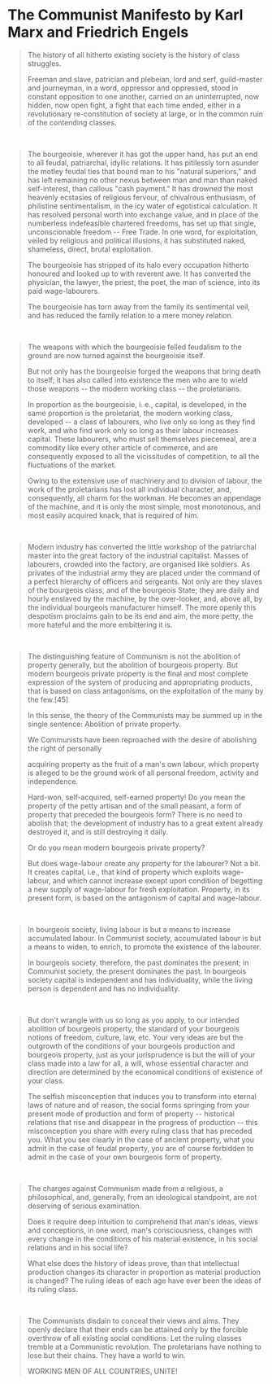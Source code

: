# The Communist Manifesto by Karl Marx and Friedrich Engels #
> The history of all hitherto existing society is the history of class struggles.  
>
> Freeman and slave, patrician and plebeian, lord and serf, guild-master and journeyman, in a word, oppressor and oppressed, stood in constant opposition to one another, carried on an uninterrupted, now hidden, now open fight, a fight that each time ended, either in a revolutionary re-constitution of society at large, or in the common ruin of the contending classes.  
>
<br/>

> The bourgeoisie, wherever it has got the upper hand, has put an end to all feudal, patriarchal, idyllic relations. It has pitilessly torn asunder the motley feudal ties that bound man to his "natural superiors," and has left remaining no other nexus between man and man than naked self-interest, than callous "cash payment." It has drowned the most heavenly ecstasies of religious fervour, of chivalrous enthusiasm, of philistine sentimentalism, in the icy water of egotistical calculation. It has resolved personal worth into exchange value, and in place of the numberless indefeasible chartered freedoms, has set up that single, unconscionable freedom -- Free Trade. In one word, for exploitation, veiled by religious and political illusions, it has substituted naked, shameless, direct, brutal exploitation.  
>
> The bourgeoisie has stripped of its halo every occupation hitherto honoured and looked up to with reverent awe. It has converted the physician, the lawyer, the priest, the poet, the man of science, into its paid wage-labourers.  
>
> The bourgeoisie has torn away from the family its sentimental veil, and has reduced the family relation to a mere money relation.  
>
<br/>

> The weapons with which the bourgeoisie felled feudalism to the ground are now turned against the bourgeoisie itself.  
>
> But not only has the bourgeoisie forged the weapons that bring death to itself; it has also called into existence the men who are to wield those weapons -- the modern working class -- the proletarians.  
>
> In proportion as the bourgeoisie, i. e., capital, is developed, in the same proportion is the proletariat, the modern working class, developed -- a class of labourers, who live only so long as they find work, and who find work only so long as their labour increases capital. These labourers, who must sell themselves piecemeal, are a commodity like every other article of commerce, and are consequently exposed to all the vicissitudes of competition, to all the fluctuations of the market.  
>
> Owing to the extensive use of machinery and to division of labour, the work of the proletarians has lost all individual character, and, consequently, all charm for the workman. He becomes an appendage of the machine, and it is only the most simple, most monotonous, and most easily acquired knack, that is required of him.  
>
<br/>

> Modern industry has converted the little workshop of the patriarchal master into the great factory of the industrial capitalist. Masses of labourers, crowded into the factory, are organised like soldiers. As privates of the industrial army they are placed under the command of a perfect hierarchy of officers and sergeants. Not only are they slaves of the bourgeois class, and of the bourgeois State; they are daily and hourly enslaved by the machine, by the over-looker, and, above all, by the individual bourgeois manufacturer himself. The more openly this despotism proclaims gain to be its end and aim, the more petty, the more hateful and the more embittering it is.  
>
<br/>

> The distinguishing feature of Communism is not the abolition of property generally, but the abolition of bourgeois property. But modern bourgeois private property is the final and most complete expression of the system of producing and appropriating products, that is based on class antagonisms, on the exploitation of the many by the few.[45]  
>
> In this sense, the theory of the Communists may be summed up in the single sentence: Abolition of private property.  
>
> We Communists have been reproached with the desire of abolishing the right of personally  
>
> acquiring property as the fruit of a man's own labour, which property is alleged to be the ground work of all personal freedom, activity and independence.  
>
> Hard-won, self-acquired, self-earned property! Do you mean the property of the petty artisan and of the small peasant, a form of property that preceded the bourgeois form? There is no need to abolish that; the development of industry has to a great extent already destroyed it, and is still destroying it daily.  
>
> Or do you mean modern bourgeois private property?  
>
> But does wage-labour create any property for the labourer? Not a bit. It creates capital, i.e., that kind of property which exploits wage-labour, and which cannot increase except upon condition of begetting a new supply of wage-labour for fresh exploitation. Property, in its present form, is based on the antagonism of capital and wage-labour.  
>
<br/>

> In bourgeois society, living labour is but a means to increase accumulated labour. In Communist society, accumulated labour is but a means to widen, to enrich, to promote the existence of the labourer.  
>
> In bourgeois society, therefore, the past dominates the present; in Communist society, the present dominates the past. In bourgeois society capital is independent and has individuality, while the living person is dependent and has no individuality.  
>
<br/>

> But don't wrangle with us so long as you apply, to our intended abolition of bourgeois property, the standard of your bourgeois notions of freedom, culture, law, etc. Your very ideas are but the outgrowth of the conditions of your bourgeois production and bourgeois property, just as your jurisprudence is but the will of your class made into a law for all, a will, whose essential character and direction are determined by the economical conditions of existence of your class.  
>
> The selfish misconception that induces you to transform into eternal laws of nature and of reason, the social forms springing from your present mode of production and form of property -- historical relations that rise and disappear in the progress of production -- this misconception you share with every ruling class that has preceded you. What you see clearly in the case of ancient property, what you admit in the case of feudal property, you are of course forbidden to admit in the case of your own bourgeois form of property.  
>
<br/>

> The charges against Communism made from a religious, a philosophical, and, generally, from an ideological standpoint, are not deserving of serious examination.  
>
> Does it require deep intuition to comprehend that man's ideas, views and conceptions, in one word, man's consciousness, changes with every change in the conditions of his material existence, in his social relations and in his social life?  
>
> What else does the history of ideas prove, than that intellectual production changes its character in proportion as material production is changed? The ruling ideas of each age have ever been the ideas of its ruling class.  
>
<br/>

> The Communists disdain to conceal their views and aims. They openly declare that their ends can be attained only by the forcible overthrow of all existing social conditions. Let the ruling classes tremble at a Communistic revolution. The proletarians have nothing to lose but their chains. They have a world to win.  
>
> WORKING MEN OF ALL COUNTRIES, UNITE!  
>
<br/>
